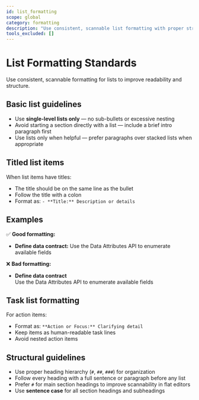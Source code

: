 ```yaml
---
id: list_formatting
scope: global
category: formatting
description: "Use consistent, scannable list formatting with proper structure and minimal nesting"
tools_excluded: []
---
```


# List Formatting Standards

Use consistent, scannable formatting for lists to improve readability and structure.

## Basic list guidelines

- Use **single-level lists only** — no sub-bullets or excessive nesting
- Avoid starting a section directly with a list — include a brief intro paragraph first
- Use lists only when helpful — prefer paragraphs over stacked lists when appropriate

## Titled list items

When list items have titles:

- The title should be on the same line as the bullet
- Follow the title with a colon
- Format as: `- **Title:** Description or details`

## Examples

✅ **Good formatting:**
- **Define data contract:** Use the Data Attributes API to enumerate available fields

❌ **Bad formatting:**
- **Define data contract**  
Use the Data Attributes API to enumerate available fields

## Task list formatting

For action items:
- Format as: `**Action or Focus:** Clarifying detail`
- Keep items as human-readable task lines
- Avoid nested action items

## Structural guidelines

- Use proper heading hierarchy (`#`, `##`, `###`) for organization
- Follow every heading with a full sentence or paragraph before any list
- Prefer `#` for main section headings to improve scannability in flat editors
- Use **sentence case** for all section headings and subheadings